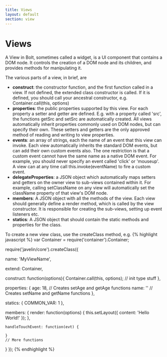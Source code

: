 ```yaml
---
title: Views
layout: default
section: view
---
```


<h1>Views</h1>

A View in Bolt, sometimes called a widget, is a UI component that contains a DOM node.  It controls the creation of a DOM node and its children, and provides methods for manipulating it.

The various parts of a view, in brief, are

<ul>
  <li><b>construct</b>: the constructor function, and the first function called in a view.  If not defined, the extended class constructor is called.  If it is defined, you should call your ancestral constructor, e.g. Container.call(this, options)</li>
  <li><b>properties</b>: the public properties supported by this view.  For each property a setter and getter are defined.  E.g. with a property called 'src', the functions getSrc and setSrc are automatically created.  All views automatically inherit properties commonly used on DOM nodes, but can specify their own.  These setters and getters are the only approved method of reading and writing to view properties.</li>
  <li><b>events</b>: an array of strings, each the name of an event that this view can invoke.  Each view automatically inherits the standard DOM events, but can add their own custom events also.  The one restriction is that a custom event cannot have the same name as a native DOM event.  For example, you should never specify an event called 'click' or 'mouseup'.  A view can at any time call this.invoke(eventName) to fire a custom event.</li>
  <li><b>delegateProperties</b>: a JSON object which automatically maps setters and getters on the owner view to sub-views contained within it.  For example, calling setClassName on any view will automatically set the className property of that view's DOM node.</li>
  <li><b>members</b>: A JSON object with all the methods of the view.  Each view should generally define a render method, which is called by the view constructor.  It is responsible for creating the sub-views, setting up event listeners etc.</li>
  <li><b>statics</b>: A JSON object that should contain the static methods and properties for the class.</li>
</ul>

To create a new view class, use the createClass method, e.g.
{% highlight javascript %}
var Container = require('container').Container;

require('javelin/core').createClass({

  name: 'MyViewName',

  extend: Container,

  construct: function(options){
    Container.call(this, options);
    // init type stuff
  },

  properties: {
    age: 18, // Creates setAge and getAge functions
    name: '' // Creates setName and getName functions
  },

  statics: {
    COMMON_VAR: 1
  },

  members: {
    render: function(options) {
      this.setLayout({
        content: 'Hello World!'
      });
    },

    handleTouchEvent: function(evt) {

    }
    // More functions
  }
});
{% endhighlight %}
